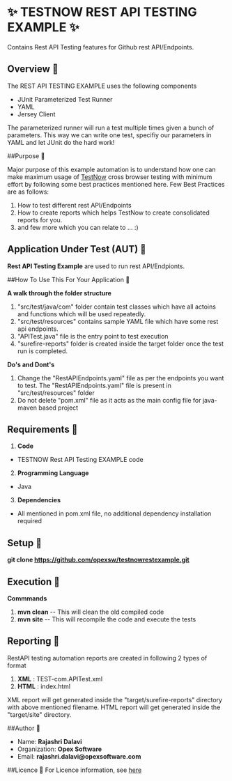 # :sparkles: TESTNOW REST API TESTING EXAMPLE :sparkles:
Contains Rest API Testing features for Github rest API/Endpoints.

## Overview :eyes:

The REST API TESTING EXAMPLE uses the following components
* JUnit Parameterized Test Runner
* YAML
* Jersey Client

The parameterized runner will run a test multiple times given a bunch of parameters. This way we can write one test, specifiy our parameters in YAML and let JUnit do the hard work!


##Purpose :eyes:

Major purpose of this example automation is to understand how one can make maximum usage of [TestNow](https://www.opexsoftware.com/testNow.php) cross browser testing with minimum effort by following some best practices mentioned here. 
Few Best Practices are as follows:

1. How to test different rest API/Endpoints
2. How to create reports which helps TestNow to create consolidated reports for you.
3. and few more which you can relate to ... :)

## Application Under Test (AUT) :eyes:

__Rest API Testing Example__ are used to run rest API/Endpionts.

##How To Use This For Your Application :eyes:

__A walk through the folder structure__

1. "src/test/java/com" folder contain test classes which have all actoins and functions which will be used repeatedly.
2. "src/test/resources" contains sample YAML file which have some rest api endpoints.
3. "APITest.java" file is the entry point to test execution
4. "surefire-reports" folder is created inside the target folder once the test run is completed.

__Do's and Dont's__

1. Change the "RestAPIEndpoints.yaml" file as per the endpoints you want to test. The "RestAPIEndpoints.yaml" file is present in "src/test/resources" folder 
2. Do not delete "pom.xml" file as it acts as the main config file for java-maven based project

## Requirements :eyes:

1. __Code__
  * TESTNOW Rest API Testing EXAMPLE code 
2. __Programming Language__
  * Java
3. __Dependencies__
  * All mentioned in pom.xml file, no additional dependency installation required

## Setup :eyes:

__git clone https://github.com/opexsw/testnowrestexample.git__

## Execution :eyes:

__Commmands__ 

1. __mvn clean__ -- This will clean the old compiled code
2. __mvn site__ -- This will recompile the code and execute the tests

## Reporting :eyes:
RestAPI testing automation reports are created in following 2 types of format

1. __XML__ : TEST-com.APITest.xml
2. __HTML__ : index.html

XML report will get generated inside the "target/surefire-reports" directory with above mentioned filename. HTML report will get generated inside the "target/site" directory. 

##Author :eyes:

* Name: __Rajashri Dalavi__
* Organization: __Opex Software__
* Email: __rajashri.dalavi@opexsoftware.com__

##Licence :eyes:
For Licence information, see [here](https://github.com/opexsw/testnowrestexample/blob/master/LICENSE)
